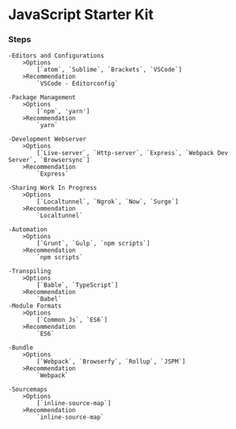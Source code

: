 # JavaScript Starter Kit

### Steps
	-Editors and Configurations
		>Options
			[`atom`, `Sublime`, `Brackets`, `VSCode`]
		>Recommendation
            `VSCode - Editorconfig`

    -Package Management
        >Options
            [`npm`, 'yarn']
        >Recommendation
            `yarn`

    -Development Webserver
        >Options
            [`Live-server`, `Http-server`, `Express`, `Webpack Dev Server`, `Browsersync`]
        >Recommendation
            `Express`

    -Sharing Work In Progress
        >Options
            [`Localtunnel`, `Ngrok`, `Now`, `Surge`]
        >Recommendation
            `Localtunnel`

    -Automation
        >Options
            [`Grunt`, `Gulp`, `npm scripts`]
        >Recommendation
            `npm scripts`

    -Transpiling
        >Options
            [`Bable`, `TypeScript`]
        >Recommendation
            `Babel`
    -Module Formats
        >Options
            [`Common Js`, `ES6`]
        >Recommendation
            `ES6`

    -Bundle
        >Options
            [`Webpack`, `Browserfy`, `Rollup`, `JSPM`]
        >Recommendation
            `Webpack`
	
    -Sourcemaps
        >Options
            [`inline-source-map`]
        >Recommendation
            `inline-source-map`
